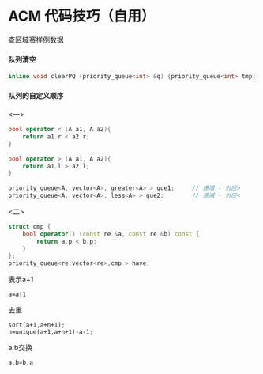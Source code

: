 # ACM 代码技巧（自用）



[查区域赛样例数据](https://blog.csdn.net/iwts_24/article/details/79240987)

#### 队列清空

```c++
inline void clearPQ (priority_queue<int> &q) {priority_queue<int> tmp; swap(tmp, q);}
```

#### 队列的自定义顺序

<一>

```c++
bool operator < (A a1, A a2){
	return a1.r < a2.r;
}
 
bool operator > (A a1, A a2){
	return a1.l > a2.l;
}
 
priority_queue<A, vector<A>, greater<A> > que1;		// 递增 - 对应>
priority_queue<A, vector<A>, less<A> > que2;		// 递减 - 对应<

```

<二>

```c++
struct cmp {
    bool operator() (const re &a, const re &b) const {
        return a.p < b.p;
    }
};
priority_queue<re,vector<re>,cmp > have;
```

表示a+1

```
a=a|1
```

去重

```
sort(a+1,a+n+1);
n=unique(a+1,a+n+1)-a-1;
```

a,b交换

```c++
a,b=b,a
```

